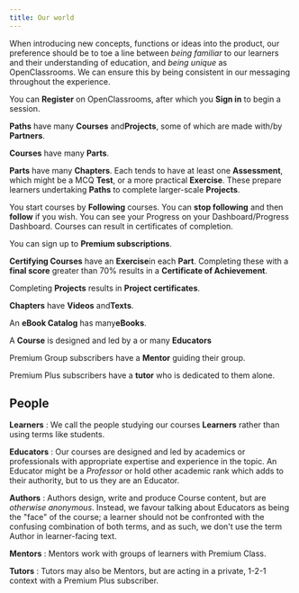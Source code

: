 ```yaml
---
title: Our world
---
```

When introducing new concepts, functions or ideas into the product, our preference should be to toe a line between _being familiar_ to our learners and their understanding of education, and _being unique_ as OpenClassrooms. We can ensure this by being consistent in our messaging throughout the experience.

You can **Register** on OpenClassrooms, after which you **Sign in** to begin a session.

**Paths​**​ have many **Courses** and ​**Projects**​, some of which are made with/by ​**Partners**.

​**Courses**​ have many **Parts**​.

**Parts** have many **Chapters**. Each tends to have at least one **Assessment**, which might be a MCQ **Test**, or a more practical **Exercise**. These prepare learners undertaking **Paths** to complete larger-scale **Projects**.

You start courses by ​**Following** courses​. You can **stop following** and then **follow** if you wish. You can see your Progress on your Dashboard/Progress Dashboard. Courses can result in certificates of completion.

You can sign up to **Premium subscriptions**.

​**Certifying Courses**​ have an ​**Exercise**​ in each ​**Part**​. Completing these with a ​**final score**​ greater than 70% results in a ​**Certificate of Achievement**.

Completing ​**Projects**​ results in ​**Project certificates**.

**Chapters** have ​**Videos**​ and ​**Texts**.

An ​**eBook Catalog**​ has many ​**eBooks**​.

A **Course** is designed and led by a or many **Educators**

Premium Group subscribers have a ​**Mentor** guiding their group.

Premium Plus subscribers have a **tutor** who is dedicated to them alone.


## People ##
**Learners**
: We call the people studying our courses **Learners** rather than using terms like students.

**Educators**
: Our courses are designed and led by academics or professionals with appropriate expertise and experience in the topic. An Educator might be a _Professor_ or hold other academic rank which adds to their authority, but to us they are an Educator.

**Authors**
: Authors design, write and produce Course content, but are _otherwise anonymous_. Instead, we favour talking about Educators as being the "face" of the course; a learner should not be confronted with the confusing combination of both terms, and as such, we don't use the term Author in learner-facing text.

**Mentors**
: Mentors work with groups of learners with Premium Class.

**Tutors**
: Tutors may also be Mentors, but are acting in a private, 1-2-1 context with a Premium Plus subscriber.
